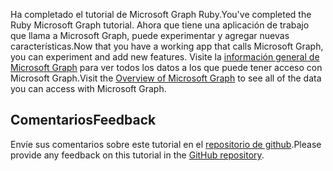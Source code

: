 <!-- markdownlint-disable MD002 MD041 -->

<span data-ttu-id="bf1d4-101">Ha completado el tutorial de Microsoft Graph Ruby.</span><span class="sxs-lookup"><span data-stu-id="bf1d4-101">You've completed the Ruby Microsoft Graph tutorial.</span></span> <span data-ttu-id="bf1d4-102">Ahora que tiene una aplicación de trabajo que llama a Microsoft Graph, puede experimentar y agregar nuevas características.</span><span class="sxs-lookup"><span data-stu-id="bf1d4-102">Now that you have a working app that calls Microsoft Graph, you can experiment and add new features.</span></span> <span data-ttu-id="bf1d4-103">Visite la [información general de Microsoft Graph](/graph/overview) para ver todos los datos a los que puede tener acceso con Microsoft Graph.</span><span class="sxs-lookup"><span data-stu-id="bf1d4-103">Visit the [Overview of Microsoft Graph](/graph/overview) to see all of the data you can access with Microsoft Graph.</span></span>

## <a name="feedback"></a><span data-ttu-id="bf1d4-104">Comentarios</span><span class="sxs-lookup"><span data-stu-id="bf1d4-104">Feedback</span></span>

<span data-ttu-id="bf1d4-105">Envíe sus comentarios sobre este tutorial en el [repositorio de github](https://github.com/microsoftgraph/msgraph-training-rubyrailsapp).</span><span class="sxs-lookup"><span data-stu-id="bf1d4-105">Please provide any feedback on this tutorial in the [GitHub repository](https://github.com/microsoftgraph/msgraph-training-rubyrailsapp).</span></span>